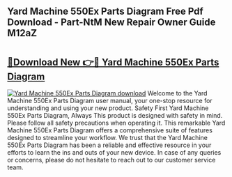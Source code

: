 ## Yard Machine 550Ex Parts Diagram Free Pdf Download - Part-NtM New Repair Owner Guide M12aZ

# <h2><a href="http://dfpujl.blite.top/?on=Yard+Machine+550Ex+Parts+Diagram">🔗Download New 👉🔴 Yard Machine 550Ex Parts Diagram</a></h2>

[![Yard Machine 550Ex Parts Diagram download](https://i.imgur.com/lujVjoI.png)](http://dfpujl.blite.top/?on=Yard+Machine+550Ex+Parts+Diagram)
Welcome to the Yard Machine 550Ex Parts Diagram user manual, your one-stop resource for understanding and using your new product. Safety First Yard Machine 550Ex Parts Diagram, Always This product is designed with safety in mind. Please follow all safety precautions when operating it. This remarkable Yard Machine 550Ex Parts Diagram offers a comprehensive suite of features designed to streamline your workflow. We trust that the Yard Machine 550Ex Parts Diagram has been a reliable and effective resource in your efforts to learn the ins and outs of your new device. In case of any queries or concerns, please do not hesitate to reach out to our customer service team.
